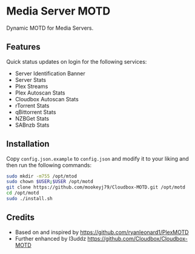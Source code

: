 # Media Server MOTD
Dynamic MOTD for Media Servers.

## Features
Quick status updates on login for the following services:

 - Server Identification Banner
 - Server Stats
 - Plex Streams
 - Plex Autoscan Stats
 - Cloudbox Autoscan Stats
 - rTorrent Stats
 - qBittorrent Stats
 - NZBGet Stats
 - SABnzb Stats

## Installation
Copy ``config.json.example`` to ``config.json`` and modify it to your liking and then run the following commands:
```bash
sudo mkdir -m755 /opt/mtod
sudo chown $USER;$USER /opt/motd
git clone https://github.com/mookeyj79/Cloudbox-MOTD.git /opt/motd
cd /opt/motd
sudo ./install.sh
```

## Credits
 - Based on and inspired by https://github.com/ryanleonard1/PlexMOTD
 - Further enhanced by l3uddz https://github.com/Cloudbox/Cloudbox-MOTD